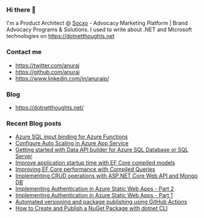 ### Hi there 👋

I'm a Product Architect @ [Socxo](https://www.socxo.com/) - Advocacy Marketing Platform | Brand Advocacy Programs &amp; Solutions. I used to write about .NET and Microsoft technologies on https://dotnetthoughts.net

### Contact me
* https://twitter.com/anuraj
* https://github.com/anuraj
* https://www.linkedin.com/in/anurajp/

### Blog
* https://dotnetthoughts.net/

### Recent Blog posts
<!-- BLOGPOSTS:START -->
- [Azure SQL input binding for Azure Functions](https://dotnetthoughts.net/azure-sql-input-bindings-for-azure-functions/)
- [Configure Auto Scaling in Azure App Service](https://dotnetthoughts.net/configure-auto-scaling-in-azure-app-service/)
- [Getting started with Data API builder for Azure SQL Database or SQL Server](https://dotnetthoughts.net/getting-started-with-data-api-builder-for-azure-sql-database/)
- [Improve application startup time with EF Core compiled models](https://dotnetthoughts.net/improve-ef-core-performance-with-compiled-models/)
- [Improving EF Core performance with Compiled Queries](https://dotnetthoughts.net/improve-ef-core-performance-with-compiled-queries/)
- [Implementing CRUD operations with ASP.NET Core Web API and Mongo DB](https://dotnetthoughts.net/implementing-crud-operations-with-webapi-and-mongodb/)
- [Implementing Authentication in Azure Static Web Apps - Part 2](https://dotnetthoughts.net/implementing-authentication-in-static-web-apps-part2/)
- [Implementing Authentication in Azure Static Web Apps - Part 1](https://dotnetthoughts.net/implementing-authentication-in-static-web-apps-part1/)
- [Automated versioning and package publishing using GitHub Actions](https://dotnetthoughts.net/automated-versioning-and-package-publishing-using-github-actions/)
- [How to Create and Publish a NuGet Package with dotnet CLI](https://dotnetthoughts.net/how-to-create-and-publish-a-nuget-package-with-dotnet-cli/)
<!-- BLOGPOSTS:END -->
